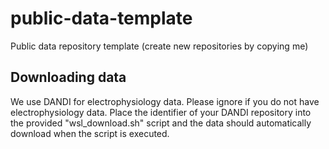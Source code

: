 # public-data-template
Public data repository template (create new repositories by copying me)

## Downloading data
We use DANDI for electrophysiology data. Please ignore if you do not have electrophysiology data. Place the identifier of your DANDI repository into the provided "wsl_download.sh" script and the data should automatically download when the script is executed. 
